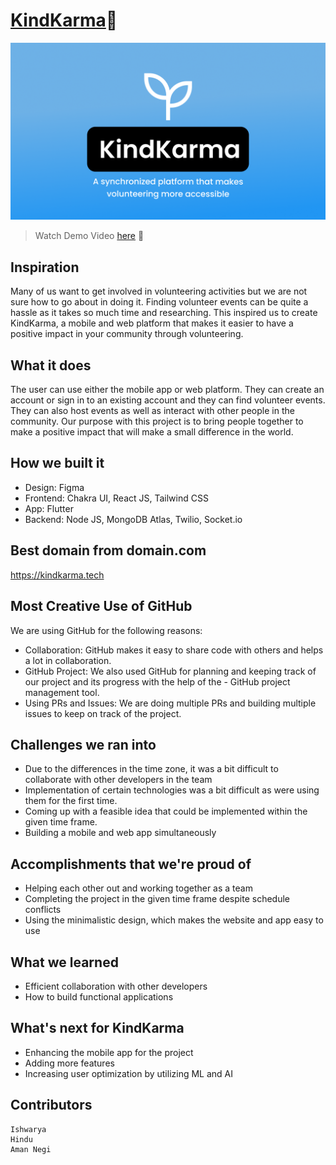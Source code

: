 # [KindKarma](https://devpost.com/software/kindkarma)🌱  

![](/screenshots/banner.png)
> Watch Demo Video [here](https://youtu.be/9YCkj-JEe34) 🎥
## Inspiration
Many of us want to get involved in volunteering activities but we are not sure how to go about in doing it. Finding volunteer events can be quite a hassle as it takes so much time and researching. This inspired us to create KindKarma, a mobile and web platform that makes it easier to have a positive impact in your community through volunteering. 

## What it does
The user can use either the mobile app or web platform. They can create an account or sign in to an existing account and they can find volunteer events. They can also host events as well as interact with other people in the community. Our purpose with this project is to bring people together to make a positive impact that will make a small difference in the world.

## How we built it
- Design: Figma
- Frontend: Chakra UI, React JS, Tailwind CSS
- App: Flutter
- Backend: Node JS, MongoDB Atlas, Twilio, Socket.io

## Best domain from domain.com
https://kindkarma.tech

## Most Creative Use of GitHub
We are using GitHub for the following reasons:
- Collaboration: GitHub makes it easy to share code with others and helps a lot in collaboration.
- GitHub Project: We also used GitHub for planning and keeping track of our project and its progress with the help of the - GitHub project management tool.
- Using PRs and Issues: We are doing multiple PRs and building multiple issues to keep on track of the project.

## Challenges we ran into
- Due to the differences in the time zone, it was a bit difficult to collaborate with other developers in the team 
- Implementation of certain technologies was a bit difficult as were using them for the first time.
- Coming up with a feasible idea that could be implemented within the given time frame.
- Building a mobile and web app simultaneously

## Accomplishments that we're proud of
- Helping each other out and working together as a team
- Completing the project in the given time frame despite schedule conflicts
- Using the minimalistic design, which makes the website and app easy to use

## What we learned
- Efficient collaboration with other developers
- How to build functional applications

## What's next for KindKarma
- Enhancing the mobile app for the project
- Adding more features
- Increasing user optimization by utilizing ML and AI


## Contributors
```
Ishwarya
Hindu
Aman Negi
```
